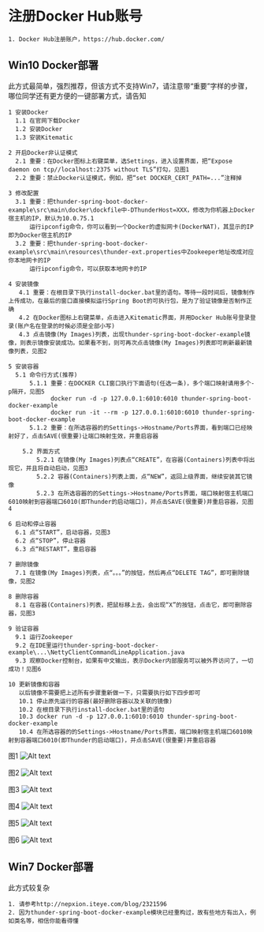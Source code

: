 # 注册Docker Hub账号

    1. Docker Hub注册账户，https://hub.docker.com/

## Win10 Docker部署
此方式最简单，强烈推荐，但该方式不支持Win7，请注意带“重要”字样的步骤，哪位同学还有更方便的一键部署方式，请告知

    1 安装Docker
      1.1 在官网下载Docker
      1.2 安装Docker
      1.3 安装Kitematic

    2 开启Docker非认证模式
      2.1 重要：在Docker图标上右键菜单，选Settings，进入设置界面，把“Expose daemon on tcp//localhost:2375 without TLS”打勾，见图1
      2.2 重要：禁止Docker认证模式，例如，把“set DOCKER_CERT_PATH=...”注释掉

    3 修改配置
      3.1 重要：把thunder-spring-boot-docker-example\src\main\docker\dockfile中-DThunderHost=XXX，修改为你机器上Docker宿主机的IP，默认为10.0.75.1
          运行ipconfig命令，你可以看到一个Docker的虚拟网卡(DockerNAT)，其显示的IP即为Docker宿主机的IP
      3.2 重要：把thunder-spring-boot-docker-example\src\main\resources\thunder-ext.properties中Zookeeper地址改成对应你本地网卡的IP
          运行ipconfig命令，可以获取本地网卡的IP

    4 安装镜像
       4.1 重要：在根目录下执行install-docker.bat里的语句。等待一段时间后，镜像制作上传成功，在最后的窗口直接模拟运行Spring Boot的可执行包，是为了验证镜像是否制作正确
       4.2 在Docker图标上右键菜单，点击进入Kitematic界面，并用Docker Hub账号登录登录(账户名在登录的时候必须是全部小写)
       4.3 点击镜像(My Images)列表，出现thunder-spring-boot-docker-example镜像，则表示镜像安装成功。如果看不到，则可再次点击镜像(My Images)列表即可刷新最新镜像列表，见图2

    5 安装容器
      5.1 命令行方式(推荐)
          5.1.1 重要：在DOCKER CLI窗口执行下面语句(任选一条)，多个端口映射请用多个-p隔开，见图5
                docker run -d -p 127.0.0.1:6010:6010 thunder-spring-boot-docker-example
                docker run -it --rm -p 127.0.0.1:6010:6010 thunder-spring-boot-docker-example
          5.1.2 重要：在所选容器的的Settings->Hostname/Ports界面，看到端口已经映射好了，点击SAVE(很重要)让端口映射生效，并重启容器

        5.2 界面方式
            5.2.1 在镜像(My Images)列表点“CREATE”，在容器(Containers)列表中将出现它，并且将自动启动，见图3
            5.2.2 容器(Containers)列表上面，点“NEW”，返回上级界面，继续安装其它镜像
            5.2.3 在所选容器的的Settings->Hostname/Ports界面，端口映射宿主机端口6010映射到容器端口6010(即Thunder的启动端口)，并点击SAVE(很重要)并重启容器，见图4

    6 启动和停止容器
      6.1 点“START”，启动容器，见图3
      6.2 点“STOP”，停止容器
      6.3 点“RESTART”，重启容器

    7 删除镜像
      7.1 在镜像(My Images)列表，点“。。。”的按钮，然后再点“DELETE TAG”，即可删除镜像，见图2

    8 删除容器
      8.1 在容器(Containers)列表，把鼠标移上去，会出现“X”的按钮，点击它，即可删除容器，见图3

    9 验证容器
      9.1 运行Zookeeper
      9.2 在IDE里运行thunder-spring-boot-docker-example\...\NettyClientCommandLineApplication.java
      9.3 观察Docker控制台，如果有中文输出，表示Docker内部服务可以被外界访问了，一切成功！见图6

    10 更新镜像和容器
       以后镜像不需要把上述所有步骤重新做一下，只需要执行如下四步即可
       10.1 停止原先运行的容器(最好删除容器以及关联的镜像)
       10.2 在根目录下执行install-docker.bat里的语句
       10.3 docker run -d -p 127.0.0.1:6010:6010 thunder-spring-boot-docker-example
       10.4 在所选容器的的Settings->Hostname/Ports界面，端口映射宿主机端口6010映射到容器端口6010(即Thunder的启动端口)，并点击SAVE(很重要)并重启容器

图1
![Alt text](https://github.com/Nepxion/Thunder/blob/master/thunder-spring-boot-docker-example/Docker1.jpg)

图2
![Alt text](https://github.com/Nepxion/Thunder/blob/master/thunder-spring-boot-docker-example/Docker2.jpg)

图3
![Alt text](https://github.com/Nepxion/Thunder/blob/master/thunder-spring-boot-docker-example/Docker3.jpg)

图4
![Alt text](https://github.com/Nepxion/Thunder/blob/master/thunder-spring-boot-docker-example/Docker4.jpg)

图5
![Alt text](https://github.com/Nepxion/Thunder/blob/master/thunder-spring-boot-docker-example/Docker5.jpg)

图6
![Alt text](https://github.com/Nepxion/Thunder/blob/master/thunder-spring-boot-docker-example/Docker6.jpg)

## Win7 Docker部署
此方式较复杂

    1. 请参考http://nepxion.iteye.com/blog/2321596
    2. 因为thunder-spring-boot-docker-example模块已经重构过，故有些地方有出入，例如类名等，相信你能看得懂
